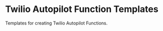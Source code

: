 Twilio Autopilot Function Templates
===========================
Templates for creating Twilio Autopilot Functions.